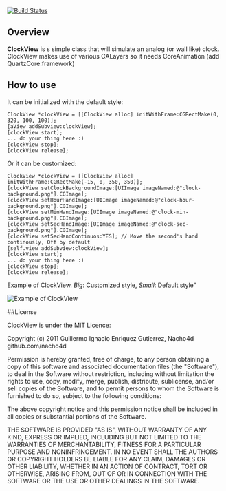 [![Build Status](https://travis-ci.org/nacho4d/ClockView.svg?branch=master)](https://travis-ci.org/nacho4d/ClockView)

## Overview
**ClockView** is s simple class that will simulate an analog (or wall like) clock. ClockView makes use of various CALayers so it needs CoreAnimation (add QuartzCore.framework)

## How to use
It can be initialized with the default style:

    ClockView *clockView = [[ClockView alloc] initWithFrame:CGRectMake(0, 320, 100, 100)];
    [aView addSubview:clockView];
    [clockView start];
    ... do your thing here :)
    [clockView stop];
    [clockView release];

Or it can be customized:

    ClockView *clockView = [[ClockView alloc] initWithFrame:CGRectMake(-15, 0, 350, 350)];
    [clockView setClockBackgroundImage:[UIImage imageNamed:@"clock-background.png"].CGImage];
    [clockView setHourHandImage:[UIImage imageNamed:@"clock-hour-background.png"].CGImage];
    [clockView setMinHandImage:[UIImage imageNamed:@"clock-min-background.png"].CGImage];
    [clockView setSecHandImage:[UIImage imageNamed:@"clock-sec-background.png"].CGImage];
    [clockView setSecHandContinuos:YES]; // Move the second's hand continously, Off by default
    [self.view addSubview:clockView];
    [clockView start];
    ... do your thing here :)
    [clockView stop];
    [clockView release];

Example of ClockView. 
*Big*: Customized style, 
*Small*: Default style"

![Example of ClockView](https://github.com/nacho4d/ClockView/blob/master/ClockView/ClockViewSampleApp/Images/OutputSample.png?raw=true "Example of ClockView. Big:Customized style, Small:Default style")

##License

ClockView is under the MIT Licence:

Copyright (c) 2011 Guillermo Ignacio Enriquez Gutierrez, Nacho4d github.com/nacho4d

Permission is hereby granted, free of charge, to any person obtaining a copy
of this software and associated documentation files (the "Software"), to deal
in the Software without restriction, including without limitation the rights
to use, copy, modify, merge, publish, distribute, sublicense, and/or sell
copies of the Software, and to permit persons to whom the Software is
furnished to do so, subject to the following conditions:

The above copyright notice and this permission notice shall be included in
all copies or substantial portions of the Software.

THE SOFTWARE IS PROVIDED "AS IS", WITHOUT WARRANTY OF ANY KIND, EXPRESS OR
IMPLIED, INCLUDING BUT NOT LIMITED TO THE WARRANTIES OF MERCHANTABILITY,
FITNESS FOR A PARTICULAR PURPOSE AND NONINFRINGEMENT. IN NO EVENT SHALL THE
AUTHORS OR COPYRIGHT HOLDERS BE LIABLE FOR ANY CLAIM, DAMAGES OR OTHER
LIABILITY, WHETHER IN AN ACTION OF CONTRACT, TORT OR OTHERWISE, ARISING FROM,
OUT OF OR IN CONNECTION WITH THE SOFTWARE OR THE USE OR OTHER DEALINGS IN
THE SOFTWARE.

